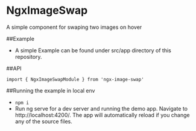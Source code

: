 # NgxImageSwap

A simple component for swaping two images on hover

##Example

* A simple Example can be found under src/app directory of this repository.

##API

`import { NgxImageSwapModule } from 'ngx-image-swap'`

##Running the example in local env
* `npm i`
* Run ng serve for a dev server and running the demo app. Navigate to http://localhost:4200/. The app will automatically reload if you change any of the source files.
